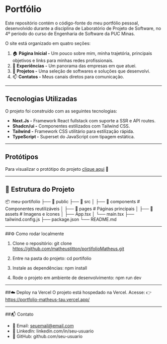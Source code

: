 # Portfólio
Este repositório contém o código-fonte do meu portfólio pessoal, desenvolvido durante a disciplina de Laboratório de Projeto de Software, no 4º período do curso de Engenharia de Software da PUC Minas.

O site está organizado em quatro seções:

 1. 🏠 **Página Inicial -** Um pouco sobre mim, minha trajetória, principais objetivos e links para minhas redes profissionais.
 2. 💼 **Experiências -** Um panorama das empresas em que atuei.
 3. 📂 **Projetos -** Uma seleção de softwares e soluções que desenvolvi.
 4. 📫 **Contatos -** Meus canais diretos para comunicação.

---

## Tecnologias Utilizadas
O projeto foi construído com as seguintes tecnologias:

- **Next.Js -** Framework React fullstack com suporte a SSR e API routes.
- **Shadcn/ui -** Componentes estilizados com Tailwind CSS.
- **Tailwind -** Framework CSS utilitário para estilização rápida.
- **TypeScript -** Superset do JavaScript com tipagem estática.

---

## Protótipos

Para visualizar o protótipo do projeto [clique aqui](./images/Protótipo.png) 🚀

---


## 📂 Estrutura do Projeto

📦 meu-portifolio
├── 📁 public
├── 📁 src
│   ├── 📁 components   # Componentes reutilizáveis
│   ├── 📁 pages        # Páginas principais
│   ├── 📁 assets       # Imagens e ícones
│   ├── App.tsx
│   └── main.tsx
├── tailwind.config.js
├── package.json
└── README.md

---

##⚙️ Como rodar localmente

1. Clone o repositório:
git clone https://github.com/matheustitton/portifolioMatheus.git


2. Entre na pasta do projeto:
cd portifolio

3. Instale as dependências:
npm install

4. Rode o projeto em ambiente de desenvolvimento:
npm run dev

---

##☁️ Deploy na Vercel
O projeto está hospedado na Vercel.
Acesse: 👉 https://portfolio-matheus-tau.vercel.app/

---

##📬 Contato
 - 📧 Email: seuemail@email.com
 - 💼 LinkedIn: linkedin.com/in/seu-usuario
 - 🐙 GitHub: github.com/seu-usuario



